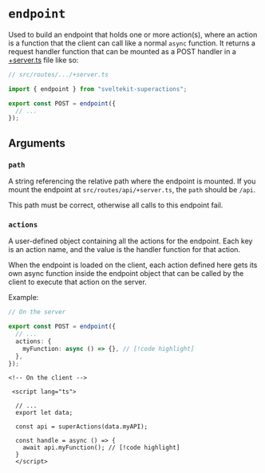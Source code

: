# `endpoint`

Used to build an endpoint that holds one or more action(s), where an action is a function that the client can call like a normal `async` function. It returns a request handler function that can be mounted as a POST handler in a [+server.ts](https://kit.svelte.dev/docs/routing#server) file like so:

```ts
// src/routes/.../+server.ts

import { endpoint } from "sveltekit-superactions";

export const POST = endpoint({
  // ...
});
```

## Arguments

### `path`

A string referencing the relative path where the endpoint is mounted. If you mount the endpoint at `src/routes/api/+server.ts`, the `path` should be `/api`.

This path must be correct, otherwise all calls to this endpoint fail.

### `actions`

A user-defined object containing all the actions for the endpoint. Each key is an action name, and the value is the handler function for that action.

When the endpoint is loaded on the client, each action defined here gets its own async function inside the endpoint object that can be called by the client to execute that action on the server.

Example:

```ts
// On the server

export const POST = endpoint({
  // ...
  actions: {
    myFunction: async () => {}, // [!code highlight]
  },
});
```

```svelte
<!-- On the client -->

 <script lang="ts">

  // ...
  export let data;

  const api = superActions(data.myAPI);

  const handle = async () => {
    await api.myFunction(); // [!code highlight]
  }
  </script>
```
